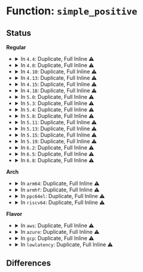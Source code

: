 # Function: <code>simple_positive</code>

## Status
<b>Regular</b>
<ul>
<li>
<details>
<summary>In <code>4.4</code>: Duplicate, Full Inline ⚠️</summary>

**Collision:** Static Duplication

**Inline:** Full

**Transformation:** False

**Instances:**

```
In fs/libfs.c (ffffffff812336d0)
Location: include/linux/dcache.h:509
Inline: True
Inline callers:
  - fs/libfs.c:simple_empty
  - fs/libfs.c:dcache_dir_lseek
  - fs/libfs.c:dcache_readdir
```
```
In fs/debugfs/inode.c (ffffffff8131d77c)
Location: include/linux/dcache.h:509
Inline: True
```
```
In fs/tracefs/inode.c (ffffffff8131f1b0)
Location: include/linux/dcache.h:509
Inline: True
Inline callers:
  - fs/tracefs/inode.c:tracefs_remove_recursive
```
```
In security/inode.c (ffffffff8133ff14)
Location: include/linux/dcache.h:509
Inline: True
Inline callers:
  - security/inode.c:securityfs_remove
```
</details>
</li>
<li>
<details>
<summary>In <code>4.8</code>: Duplicate, Full Inline ⚠️</summary>

**Collision:** Static Duplication

**Inline:** Full

**Transformation:** False

**Instances:**

```
In fs/libfs.c (ffffffff8125be92)
Location: include/linux/dcache.h:483
Inline: True
Inline callers:
  - fs/libfs.c:simple_empty
```
```
In fs/debugfs/inode.c (ffffffff81352216)
Location: include/linux/dcache.h:483
Inline: True
```
```
In fs/tracefs/inode.c (ffffffff81354bc5)
Location: include/linux/dcache.h:483
Inline: True
Inline callers:
  - fs/tracefs/inode.c:tracefs_remove_recursive
```
```
In security/inode.c (ffffffff81375596)
Location: include/linux/dcache.h:483
Inline: True
Inline callers:
  - security/inode.c:securityfs_remove
```
</details>
</li>
<li>
<details>
<summary>In <code>4.10</code>: Duplicate, Full Inline ⚠️</summary>

**Collision:** Static Duplication

**Inline:** Full

**Transformation:** False

**Instances:**

```
In fs/libfs.c (ffffffff8126f442)
Location: include/linux/dcache.h:483
Inline: True
Inline callers:
  - fs/libfs.c:simple_empty
```
```
In fs/debugfs/inode.c (ffffffff813684c6)
Location: include/linux/dcache.h:483
Inline: True
```
```
In fs/tracefs/inode.c (ffffffff8136ae85)
Location: include/linux/dcache.h:483
Inline: True
Inline callers:
  - fs/tracefs/inode.c:tracefs_remove_recursive
```
```
In security/inode.c (ffffffff8138bec6)
Location: include/linux/dcache.h:483
Inline: True
Inline callers:
  - security/inode.c:securityfs_remove
```
</details>
</li>
<li>
<details>
<summary>In <code>4.13</code>: Duplicate, Full Inline ⚠️</summary>

**Collision:** Static Duplication

**Inline:** Full

**Transformation:** False

**Instances:**

```
In fs/libfs.c (ffffffff8127cc02)
Location: include/linux/dcache.h:489
Inline: True
Inline callers:
  - fs/libfs.c:simple_empty
```
```
In fs/configfs/inode.c (ffffffff812de296)
Location: include/linux/dcache.h:489
Inline: True
Inline callers:
  - fs/configfs/inode.c:configfs_drop_dentry
```
```
In fs/debugfs/inode.c (ffffffff8137cb2a)
Location: include/linux/dcache.h:489
Inline: True
```
```
In fs/tracefs/inode.c (ffffffff8137f4c3)
Location: include/linux/dcache.h:489
Inline: True
Inline callers:
  - fs/tracefs/inode.c:tracefs_remove_recursive
  - fs/tracefs/inode.c:tracefs_remove_recursive
  - fs/tracefs/inode.c:tracefs_remove_recursive
  - fs/tracefs/inode.c:tracefs_remove
```
```
In security/inode.c (ffffffff813a1c3e)
Location: include/linux/dcache.h:489
Inline: True
```
```
In security/apparmor/apparmorfs.c (ffffffff813d9118)
Location: include/linux/dcache.h:489
Inline: True
```
</details>
</li>
<li>
<details>
<summary>In <code>4.15</code>: Duplicate, Full Inline ⚠️</summary>

**Collision:** Static Duplication

**Inline:** Full

**Transformation:** False

**Instances:**

```
In fs/libfs.c (ffffffff8129f6a2)
Location: include/linux/dcache.h:490
Inline: True
Inline callers:
  - fs/libfs.c:simple_empty
```
```
In fs/configfs/inode.c (ffffffff81302bd6)
Location: include/linux/dcache.h:490
Inline: True
Inline callers:
  - fs/configfs/inode.c:configfs_drop_dentry
```
```
In fs/debugfs/inode.c (ffffffff813a1a46)
Location: include/linux/dcache.h:490
Inline: True
```
```
In fs/tracefs/inode.c (ffffffff813a4513)
Location: include/linux/dcache.h:490
Inline: True
Inline callers:
  - fs/tracefs/inode.c:tracefs_remove_recursive
  - fs/tracefs/inode.c:tracefs_remove_recursive
  - fs/tracefs/inode.c:tracefs_remove_recursive
  - fs/tracefs/inode.c:tracefs_remove
```
```
In security/inode.c (ffffffff813c7a3e)
Location: include/linux/dcache.h:490
Inline: True
```
```
In security/apparmor/apparmorfs.c (ffffffff813ff188)
Location: include/linux/dcache.h:490
Inline: True
```
</details>
</li>
<li>
<details>
<summary>In <code>4.18</code>: Duplicate, Full Inline ⚠️</summary>

**Collision:** Static Duplication

**Inline:** Full

**Transformation:** False

**Instances:**

```
In fs/libfs.c (ffffffff812c72b2)
Location: include/linux/dcache.h:491
Inline: True
Inline callers:
  - fs/libfs.c:simple_empty
```
```
In fs/configfs/inode.c (ffffffff81330b26)
Location: include/linux/dcache.h:491
Inline: True
Inline callers:
  - fs/configfs/inode.c:configfs_drop_dentry
```
```
In fs/debugfs/inode.c (ffffffff813d0d75)
Location: include/linux/dcache.h:491
Inline: True
```
```
In fs/tracefs/inode.c (ffffffff813d38c3)
Location: include/linux/dcache.h:491
Inline: True
Inline callers:
  - fs/tracefs/inode.c:tracefs_remove_recursive
```
```
In security/inode.c (ffffffff813f7067)
Location: include/linux/dcache.h:491
Inline: True
```
```
In security/apparmor/apparmorfs.c (ffffffff81430118)
Location: include/linux/dcache.h:491
Inline: True
```
</details>
</li>
<li>
<details>
<summary>In <code>5.0</code>: Duplicate, Full Inline ⚠️</summary>

**Collision:** Static Duplication

**Inline:** Full

**Transformation:** False

**Instances:**

```
In fs/libfs.c (ffffffff812dc002)
Location: include/linux/dcache.h:488
Inline: True
Inline callers:
  - fs/libfs.c:simple_empty
```
```
In fs/configfs/inode.c (ffffffff81347f16)
Location: include/linux/dcache.h:488
Inline: True
Inline callers:
  - fs/configfs/inode.c:configfs_drop_dentry
```
```
In fs/debugfs/inode.c (ffffffff813eb4e5)
Location: include/linux/dcache.h:488
Inline: True
```
```
In fs/tracefs/inode.c (ffffffff813edf53)
Location: include/linux/dcache.h:488
Inline: True
Inline callers:
  - fs/tracefs/inode.c:tracefs_remove_recursive
```
```
In security/inode.c (ffffffff81412b17)
Location: include/linux/dcache.h:488
Inline: True
```
```
In security/apparmor/apparmorfs.c (ffffffff8144cc68)
Location: include/linux/dcache.h:488
Inline: True
```
</details>
</li>
<li>
<details>
<summary>In <code>5.3</code>: Duplicate, Full Inline ⚠️</summary>

**Collision:** Static Duplication

**Inline:** Full

**Transformation:** False

**Instances:**

```
In fs/libfs.c (ffffffff812fa6a1)
Location: include/linux/dcache.h:486
Inline: True
Inline callers:
  - fs/libfs.c:simple_empty
```
```
In fs/configfs/inode.c (ffffffff81370397)
Location: include/linux/dcache.h:486
Inline: True
Inline callers:
  - fs/configfs/inode.c:configfs_drop_dentry
```
```
In fs/debugfs/inode.c (ffffffff81417565)
Location: include/linux/dcache.h:486
Inline: True
```
```
In fs/tracefs/inode.c (ffffffff8141a208)
Location: include/linux/dcache.h:486
Inline: True
Inline callers:
  - fs/tracefs/inode.c:tracefs_remove_recursive
```
```
In security/inode.c (ffffffff8144050b)
Location: include/linux/dcache.h:486
Inline: True
Inline callers:
  - security/inode.c:securityfs_remove
```
```
In security/apparmor/apparmorfs.c (ffffffff8147a43b)
Location: include/linux/dcache.h:486
Inline: True
Inline callers:
  - security/apparmor/apparmorfs.c:aafs_remove
```
</details>
</li>
<li>
<details>
<summary>In <code>5.4</code>: Duplicate, Full Inline ⚠️</summary>

**Collision:** Static Duplication

**Inline:** Full

**Transformation:** False

**Instances:**

```
In fs/libfs.c (ffffffff8130c7b1)
Location: include/linux/dcache.h:486
Inline: True
Inline callers:
  - fs/libfs.c:simple_empty
  - fs/libfs.c:scan_positives
  - fs/libfs.c:scan_positives
```
```
In fs/configfs/inode.c (ffffffff81388887)
Location: include/linux/dcache.h:486
Inline: True
Inline callers:
  - fs/configfs/inode.c:configfs_drop_dentry
```
```
In fs/debugfs/inode.c (ffffffff81431425)
Location: include/linux/dcache.h:486
Inline: True
```
```
In fs/tracefs/inode.c (ffffffff81434078)
Location: include/linux/dcache.h:486
Inline: True
Inline callers:
  - fs/tracefs/inode.c:tracefs_remove_recursive
```
```
In security/inode.c (ffffffff81459ddb)
Location: include/linux/dcache.h:486
Inline: True
Inline callers:
  - security/inode.c:securityfs_remove
```
```
In security/apparmor/apparmorfs.c (ffffffff8149413b)
Location: include/linux/dcache.h:486
Inline: True
Inline callers:
  - security/apparmor/apparmorfs.c:aafs_remove
```
</details>
</li>
<li>
<details>
<summary>In <code>5.8</code>: Duplicate, Full Inline ⚠️</summary>

**Collision:** Static Duplication

**Inline:** Full

**Transformation:** False

**Instances:**

```
In fs/libfs.c (ffffffff81346232)
Location: include/linux/dcache.h:493
Inline: True
Inline callers:
  - fs/libfs.c:simple_empty
  - fs/libfs.c:simple_recursive_removal
  - fs/libfs.c:find_next_child
  - fs/libfs.c:find_next_child
  - fs/libfs.c:scan_positives
  - fs/libfs.c:scan_positives
```
```
In fs/configfs/inode.c (ffffffff813d35c7)
Location: include/linux/dcache.h:493
Inline: True
Inline callers:
  - fs/configfs/inode.c:configfs_drop_dentry
```
```
In security/inode.c (ffffffff814ad05b)
Location: include/linux/dcache.h:493
Inline: True
Inline callers:
  - security/inode.c:securityfs_remove
```
```
In security/apparmor/apparmorfs.c (ffffffff814eb59b)
Location: include/linux/dcache.h:493
Inline: True
Inline callers:
  - security/apparmor/apparmorfs.c:aafs_remove
```
</details>
</li>
<li>
<details>
<summary>In <code>5.11</code>: Duplicate, Full Inline ⚠️</summary>

**Collision:** Static Duplication

**Inline:** Full

**Transformation:** False

**Instances:**

```
In fs/libfs.c (ffffffff81352722)
Location: include/linux/dcache.h:494
Inline: True
Inline callers:
  - fs/libfs.c:simple_empty
  - fs/libfs.c:simple_recursive_removal
  - fs/libfs.c:find_next_child
  - fs/libfs.c:find_next_child
  - fs/libfs.c:scan_positives
  - fs/libfs.c:scan_positives
```
```
In fs/configfs/inode.c (ffffffff813e5307)
Location: include/linux/dcache.h:494
Inline: True
Inline callers:
  - fs/configfs/inode.c:configfs_drop_dentry
```
```
In security/inode.c (ffffffff814ca5ab)
Location: include/linux/dcache.h:494
Inline: True
Inline callers:
  - security/inode.c:securityfs_remove
```
```
In security/apparmor/apparmorfs.c (ffffffff8150897b)
Location: include/linux/dcache.h:494
Inline: True
Inline callers:
  - security/apparmor/apparmorfs.c:aafs_remove
```
</details>
</li>
<li>
<details>
<summary>In <code>5.13</code>: Duplicate, Full Inline ⚠️</summary>

**Collision:** Static Duplication

**Inline:** Full

**Transformation:** False

**Instances:**

```
In fs/libfs.c (ffffffff81359442)
Location: include/linux/dcache.h:497
Inline: True
Inline callers:
  - fs/libfs.c:simple_empty
  - fs/libfs.c:simple_recursive_removal
  - fs/libfs.c:simple_recursive_removal
  - fs/libfs.c:simple_recursive_removal
  - fs/libfs.c:scan_positives
  - fs/libfs.c:scan_positives
```
```
In fs/configfs/inode.c (ffffffff813ebf17)
Location: include/linux/dcache.h:497
Inline: True
Inline callers:
  - fs/configfs/inode.c:configfs_drop_dentry
```
```
In security/inode.c (ffffffff814d0bdb)
Location: include/linux/dcache.h:497
Inline: True
Inline callers:
  - security/inode.c:securityfs_remove
```
```
In security/apparmor/apparmorfs.c (ffffffff8150f4eb)
Location: include/linux/dcache.h:497
Inline: True
Inline callers:
  - security/apparmor/apparmorfs.c:aafs_remove
```
</details>
</li>
<li>
<details>
<summary>In <code>5.15</code>: Duplicate, Full Inline ⚠️</summary>

**Collision:** Static Duplication

**Inline:** Full

**Transformation:** False

**Instances:**

```
In fs/libfs.c (ffffffff813a78e2)
Location: include/linux/dcache.h:497
Inline: True
Inline callers:
  - fs/libfs.c:simple_empty
  - fs/libfs.c:simple_recursive_removal
  - fs/libfs.c:simple_recursive_removal
  - fs/libfs.c:simple_recursive_removal
  - fs/libfs.c:scan_positives
  - fs/libfs.c:scan_positives
```
```
In fs/configfs/inode.c (ffffffff8143dcb7)
Location: include/linux/dcache.h:497
Inline: True
Inline callers:
  - fs/configfs/inode.c:configfs_drop_dentry
```
```
In security/inode.c (ffffffff8152990b)
Location: include/linux/dcache.h:497
Inline: True
Inline callers:
  - security/inode.c:securityfs_remove
```
```
In security/apparmor/apparmorfs.c (ffffffff8156d04b)
Location: include/linux/dcache.h:497
Inline: True
Inline callers:
  - security/apparmor/apparmorfs.c:aafs_remove
```
</details>
</li>
<li>
<details>
<summary>In <code>5.19</code>: Duplicate, Full Inline ⚠️</summary>

**Collision:** Static Duplication

**Inline:** Full

**Transformation:** False

**Instances:**

```
In fs/libfs.c (ffffffff8142a5b2)
Location: include/linux/dcache.h:487
Inline: True
Inline callers:
  - fs/libfs.c:simple_empty
  - fs/libfs.c:simple_recursive_removal
  - fs/libfs.c:simple_recursive_removal
  - fs/libfs.c:simple_recursive_removal
  - fs/libfs.c:scan_positives
  - fs/libfs.c:scan_positives
```
```
In fs/configfs/inode.c (ffffffff814b95a6)
Location: include/linux/dcache.h:487
Inline: True
Inline callers:
  - fs/configfs/inode.c:configfs_drop_dentry
```
```
In security/inode.c (ffffffff815bf12a)
Location: include/linux/dcache.h:487
Inline: True
Inline callers:
  - security/inode.c:securityfs_remove
```
```
In security/apparmor/apparmorfs.c (ffffffff8160963a)
Location: include/linux/dcache.h:487
Inline: True
Inline callers:
  - security/apparmor/apparmorfs.c:aafs_remove
```
</details>
</li>
<li>
<details>
<summary>In <code>6.2</code>: Duplicate, Full Inline ⚠️</summary>

**Collision:** Static Duplication

**Inline:** Full

**Transformation:** False

**Instances:**

```
In fs/libfs.c (ffffffff814b7872)
Location: include/linux/dcache.h:487
Inline: True
Inline callers:
  - fs/libfs.c:simple_empty
  - fs/libfs.c:simple_recursive_removal
  - fs/libfs.c:simple_recursive_removal
  - fs/libfs.c:simple_recursive_removal
  - fs/libfs.c:scan_positives
  - fs/libfs.c:scan_positives
```
```
In fs/configfs/inode.c (ffffffff81550d26)
Location: include/linux/dcache.h:487
Inline: True
Inline callers:
  - fs/configfs/inode.c:configfs_drop_dentry
```
```
In security/inode.c (ffffffff8166b51a)
Location: include/linux/dcache.h:487
Inline: True
Inline callers:
  - security/inode.c:securityfs_remove
```
```
In security/apparmor/apparmorfs.c (ffffffff816bb13a)
Location: include/linux/dcache.h:487
Inline: True
Inline callers:
  - security/apparmor/apparmorfs.c:aafs_remove
```
</details>
</li>
<li>
<details>
<summary>In <code>6.5</code>: Duplicate, Full Inline ⚠️</summary>

**Collision:** Static Duplication

**Inline:** Full

**Transformation:** False

**Instances:**

```
In fs/libfs.c (ffffffff814ec6c2)
Location: include/linux/dcache.h:487
Inline: True
Inline callers:
  - fs/libfs.c:simple_empty
  - fs/libfs.c:simple_recursive_removal
  - fs/libfs.c:simple_recursive_removal
  - fs/libfs.c:simple_recursive_removal
  - fs/libfs.c:scan_positives
  - fs/libfs.c:scan_positives
```
```
In fs/configfs/inode.c (ffffffff81588a06)
Location: include/linux/dcache.h:487
Inline: True
Inline callers:
  - fs/configfs/inode.c:configfs_drop_dentry
```
```
In security/inode.c (ffffffff816a3c7a)
Location: include/linux/dcache.h:487
Inline: True
Inline callers:
  - security/inode.c:securityfs_remove
```
```
In security/apparmor/apparmorfs.c (ffffffff816f382a)
Location: include/linux/dcache.h:487
Inline: True
Inline callers:
  - security/apparmor/apparmorfs.c:aafs_remove
```
</details>
</li>
<li>
<details>
<summary>In <code>6.8</code>: Duplicate, Full Inline ⚠️</summary>

**Collision:** Static Duplication

**Inline:** Full

**Transformation:** False

**Instances:**

```
In fs/libfs.c (ffffffff815205fe)
Location: include/linux/dcache.h:494
Inline: True
Inline callers:
  - fs/libfs.c:simple_empty
  - fs/libfs.c:simple_recursive_removal
  - fs/libfs.c:simple_recursive_removal
  - fs/libfs.c:simple_recursive_removal
  - fs/libfs.c:offset_iterate_dir
  - fs/libfs.c:scan_positives
  - fs/libfs.c:scan_positives
```
```
In fs/configfs/inode.c (ffffffff815c15d6)
Location: include/linux/dcache.h:494
Inline: True
Inline callers:
  - fs/configfs/inode.c:configfs_drop_dentry
```
```
In security/inode.c (ffffffff816e06da)
Location: include/linux/dcache.h:494
Inline: True
Inline callers:
  - security/inode.c:securityfs_remove
```
```
In security/apparmor/apparmorfs.c (ffffffff817305ba)
Location: include/linux/dcache.h:494
Inline: True
Inline callers:
  - security/apparmor/apparmorfs.c:aafs_remove
```
</details>
</li>
</ul>
<b>Arch</b>
<ul>
<li>
<details>
<summary>In <code>arm64</code>: Duplicate, Full Inline ⚠️</summary>

**Collision:** Static Duplication

**Inline:** Full

**Transformation:** False

**Instances:**

```
In fs/libfs.c (ffff8000103c0f8c)
Location: include/linux/dcache.h:486
Inline: True
Inline callers:
  - fs/libfs.c:simple_empty
  - fs/libfs.c:scan_positives
  - fs/libfs.c:scan_positives
```
```
In fs/configfs/inode.c (ffff800010458b64)
Location: include/linux/dcache.h:486
Inline: True
Inline callers:
  - fs/configfs/inode.c:configfs_drop_dentry
```
```
In fs/debugfs/inode.c (ffff800010516158)
Location: include/linux/dcache.h:486
Inline: True
```
```
In fs/tracefs/inode.c (ffff800010519b8c)
Location: include/linux/dcache.h:486
Inline: True
Inline callers:
  - fs/tracefs/inode.c:tracefs_remove_recursive
```
```
In security/inode.c (ffff80001054612c)
Location: include/linux/dcache.h:486
Inline: True
Inline callers:
  - security/inode.c:securityfs_remove
```
```
In security/apparmor/apparmorfs.c (ffff80001058978c)
Location: include/linux/dcache.h:486
Inline: True
Inline callers:
  - security/apparmor/apparmorfs.c:aafs_remove
```
</details>
</li>
<li>
<details>
<summary>In <code>armhf</code>: Duplicate, Full Inline ⚠️</summary>

**Collision:** Static Duplication

**Inline:** Full

**Transformation:** False

**Instances:**

```
In fs/libfs.c (c059c818)
Location: include/linux/dcache.h:486
Inline: True
Inline callers:
  - fs/libfs.c:simple_empty
  - fs/libfs.c:scan_positives
  - fs/libfs.c:scan_positives
```
```
In fs/configfs/inode.c (c061a8e0)
Location: include/linux/dcache.h:486
Inline: True
Inline callers:
  - fs/configfs/inode.c:configfs_drop_dentry
```
```
In fs/debugfs/inode.c (c06d0ecc)
Location: include/linux/dcache.h:486
Inline: True
```
```
In fs/tracefs/inode.c (c06d4218)
Location: include/linux/dcache.h:486
Inline: True
Inline callers:
  - fs/tracefs/inode.c:tracefs_remove_recursive
```
```
In security/inode.c (c06fbefc)
Location: include/linux/dcache.h:486
Inline: True
Inline callers:
  - security/inode.c:securityfs_remove
```
```
In security/apparmor/apparmorfs.c (c073a9a4)
Location: include/linux/dcache.h:486
Inline: True
Inline callers:
  - security/apparmor/apparmorfs.c:aafs_remove
```
</details>
</li>
<li>
<details>
<summary>In <code>ppc64el</code>: Duplicate, Full Inline ⚠️</summary>

**Collision:** Static Duplication

**Inline:** Full

**Transformation:** False

**Instances:**

```
In fs/libfs.c (c0000000004c0558)
Location: include/linux/dcache.h:486
Inline: True
Inline callers:
  - fs/libfs.c:simple_empty
  - fs/libfs.c:scan_positives
  - fs/libfs.c:scan_positives
```
```
In fs/configfs/inode.c (c000000000573610)
Location: include/linux/dcache.h:486
Inline: True
Inline callers:
  - fs/configfs/inode.c:configfs_drop_dentry
```
```
In fs/debugfs/inode.c (c00000000065ec58)
Location: include/linux/dcache.h:486
Inline: True
```
```
In fs/tracefs/inode.c (c0000000006632fc)
Location: include/linux/dcache.h:486
Inline: True
Inline callers:
  - fs/tracefs/inode.c:tracefs_remove_recursive
```
```
In security/inode.c (c00000000069cb54)
Location: include/linux/dcache.h:486
Inline: True
Inline callers:
  - security/inode.c:securityfs_remove
```
```
In security/apparmor/apparmorfs.c (c0000000006fa7d4)
Location: include/linux/dcache.h:486
Inline: True
Inline callers:
  - security/apparmor/apparmorfs.c:aafs_remove
```
</details>
</li>
<li>
<details>
<summary>In <code>riscv64</code>: Duplicate, Full Inline ⚠️</summary>

**Collision:** Static Duplication

**Inline:** Full

**Transformation:** False

**Instances:**

```
In fs/libfs.c (ffffffe000281352)
Location: include/linux/dcache.h:486
Inline: True
Inline callers:
  - fs/libfs.c:simple_empty
  - fs/libfs.c:scan_positives
  - fs/libfs.c:scan_positives
```
```
In fs/configfs/inode.c (ffffffe0002e9b36)
Location: include/linux/dcache.h:486
Inline: True
Inline callers:
  - fs/configfs/inode.c:configfs_drop_dentry
```
```
In fs/debugfs/inode.c (ffffffe00037f8c2)
Location: include/linux/dcache.h:486
Inline: True
```
```
In fs/tracefs/inode.c (ffffffe000382e28)
Location: include/linux/dcache.h:486
Inline: True
Inline callers:
  - fs/tracefs/inode.c:tracefs_remove_recursive
```
```
In security/inode.c (ffffffe0003a1c34)
Location: include/linux/dcache.h:486
Inline: True
Inline callers:
  - security/inode.c:securityfs_remove
```
```
In security/apparmor/apparmorfs.c (ffffffe0003d867c)
Location: include/linux/dcache.h:486
Inline: True
Inline callers:
  - security/apparmor/apparmorfs.c:aafs_remove
```
</details>
</li>
</ul>
<b>Flavor</b>
<ul>
<li>
<details>
<summary>In <code>aws</code>: Duplicate, Full Inline ⚠️</summary>

**Collision:** Static Duplication

**Inline:** Full

**Transformation:** False

**Instances:**

```
In fs/libfs.c (ffffffff81304d91)
Location: include/linux/dcache.h:486
Inline: True
Inline callers:
  - fs/libfs.c:simple_empty
  - fs/libfs.c:scan_positives
  - fs/libfs.c:scan_positives
```
```
In fs/configfs/inode.c (ffffffff81380e67)
Location: include/linux/dcache.h:486
Inline: True
Inline callers:
  - fs/configfs/inode.c:configfs_drop_dentry
```
```
In fs/debugfs/inode.c (ffffffff81429a05)
Location: include/linux/dcache.h:486
Inline: True
```
```
In fs/tracefs/inode.c (ffffffff8142c658)
Location: include/linux/dcache.h:486
Inline: True
Inline callers:
  - fs/tracefs/inode.c:tracefs_remove_recursive
```
```
In security/inode.c (ffffffff814523bb)
Location: include/linux/dcache.h:486
Inline: True
Inline callers:
  - security/inode.c:securityfs_remove
```
```
In security/apparmor/apparmorfs.c (ffffffff8148c71b)
Location: include/linux/dcache.h:486
Inline: True
Inline callers:
  - security/apparmor/apparmorfs.c:aafs_remove
```
</details>
</li>
<li>
<details>
<summary>In <code>azure</code>: Duplicate, Full Inline ⚠️</summary>

**Collision:** Static Duplication

**Inline:** Full

**Transformation:** False

**Instances:**

```
In fs/libfs.c (ffffffff812f59b1)
Location: include/linux/dcache.h:486
Inline: True
Inline callers:
  - fs/libfs.c:simple_empty
  - fs/libfs.c:scan_positives
  - fs/libfs.c:scan_positives
```
```
In fs/configfs/inode.c (ffffffff813718f7)
Location: include/linux/dcache.h:486
Inline: True
Inline callers:
  - fs/configfs/inode.c:configfs_drop_dentry
```
```
In fs/debugfs/inode.c (ffffffff8141a485)
Location: include/linux/dcache.h:486
Inline: True
```
```
In fs/tracefs/inode.c (ffffffff8141d0d8)
Location: include/linux/dcache.h:486
Inline: True
Inline callers:
  - fs/tracefs/inode.c:tracefs_remove_recursive
```
```
In security/inode.c (ffffffff81442e0b)
Location: include/linux/dcache.h:486
Inline: True
Inline callers:
  - security/inode.c:securityfs_remove
```
```
In security/apparmor/apparmorfs.c (ffffffff8147d13b)
Location: include/linux/dcache.h:486
Inline: True
Inline callers:
  - security/apparmor/apparmorfs.c:aafs_remove
```
</details>
</li>
<li>
<details>
<summary>In <code>gcp</code>: Duplicate, Full Inline ⚠️</summary>

**Collision:** Static Duplication

**Inline:** Full

**Transformation:** False

**Instances:**

```
In fs/libfs.c (ffffffff81302b81)
Location: include/linux/dcache.h:486
Inline: True
Inline callers:
  - fs/libfs.c:simple_empty
  - fs/libfs.c:scan_positives
  - fs/libfs.c:scan_positives
```
```
In fs/configfs/inode.c (ffffffff8137e937)
Location: include/linux/dcache.h:486
Inline: True
Inline callers:
  - fs/configfs/inode.c:configfs_drop_dentry
```
```
In fs/debugfs/inode.c (ffffffff81425ba5)
Location: include/linux/dcache.h:486
Inline: True
```
```
In fs/tracefs/inode.c (ffffffff814287f8)
Location: include/linux/dcache.h:486
Inline: True
Inline callers:
  - fs/tracefs/inode.c:tracefs_remove_recursive
```
```
In security/inode.c (ffffffff8144e45b)
Location: include/linux/dcache.h:486
Inline: True
Inline callers:
  - security/inode.c:securityfs_remove
```
```
In security/apparmor/apparmorfs.c (ffffffff814887bb)
Location: include/linux/dcache.h:486
Inline: True
Inline callers:
  - security/apparmor/apparmorfs.c:aafs_remove
```
</details>
</li>
<li>
<details>
<summary>In <code>lowlatency</code>: Duplicate, Full Inline ⚠️</summary>

**Collision:** Static Duplication

**Inline:** Full

**Transformation:** False

**Instances:**

```
In fs/libfs.c (ffffffff81312ce2)
Location: include/linux/dcache.h:486
Inline: True
Inline callers:
  - fs/libfs.c:simple_empty
  - fs/libfs.c:scan_positives
  - fs/libfs.c:scan_positives
```
```
In fs/configfs/inode.c (ffffffff81392447)
Location: include/linux/dcache.h:486
Inline: True
Inline callers:
  - fs/configfs/inode.c:configfs_drop_dentry
```
```
In fs/debugfs/inode.c (ffffffff8143ca65)
Location: include/linux/dcache.h:486
Inline: True
```
```
In fs/tracefs/inode.c (ffffffff8143f6b8)
Location: include/linux/dcache.h:486
Inline: True
Inline callers:
  - fs/tracefs/inode.c:tracefs_remove_recursive
```
```
In security/inode.c (ffffffff8146582b)
Location: include/linux/dcache.h:486
Inline: True
Inline callers:
  - security/inode.c:securityfs_remove
```
```
In security/apparmor/apparmorfs.c (ffffffff814a02fb)
Location: include/linux/dcache.h:486
Inline: True
Inline callers:
  - security/apparmor/apparmorfs.c:aafs_remove
```
</details>
</li>
</ul>

## Differences

